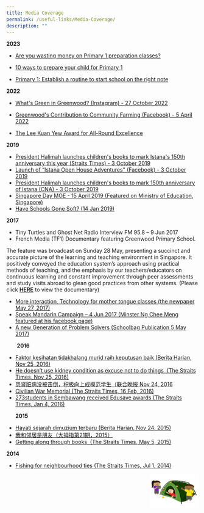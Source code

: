 ```yaml
---
title: Media Coverage
permalink: /useful-links/Media-Coverage/
description: ""
---
```

**2023**

* [Are you wasting money on Primary 1 preparation classes?](https://www.straitstimes.com/singapore/parenting-education/are-you-wasting-money-on-primary-1-preparation-classes)

* [10 ways to prepare your child for Primary 1](https://www.straitstimes.com/singapore/parenting-education/10-ways-to-prepare-your-child-for-primary-1)

* [Primary 1: Establish a routine to start school on the right note](https://www.straitstimes.com/singapore/parenting-education/primary-1-establish-a-routine-to-start-school-on-the-right-note)

**2022**  

* [What's Green in Greenwood? (Instagram) - 27 October 2022](https://www.instagram.com/p/CkNuKVtyPln/?fbclid=IwAR0eg13zsYBlebXq35lw7KaUD-dz8PZvOBHfJVctnaDZhPpT_JnibmZ3YKs)

* [Greenwood's Contribution to Community Farming (Facebook) - 5 April 2022](https://m.facebook.com/story.php?story_fbid=pfbid0jviinT9CsXeBHEA3xwow6WJQB8v96SkCPeWN5uC4f5Rb7c7CcKA5B7qwfphtBd9Kl&amp;id=100046772719390&amp;mibextid=Nif5oz)

*   [The Lee Kuan Yew Award for All-Round Excellence](https://www.facebook.com/Greenwood.GWPS/photos/a.120477380222083/148805670722587/)

**2019**

*   [President Halimah launches children's books to mark Istana's 150th anniversary this year (Straits Times) - 3 October 2019](https://www.straitstimes.com/singapore/president-halimah-launches-childrens-books-to-mark-istanas-150th-anniversary-this-year)
*   [Launch of “Istana Open House Adventures" (Facebook) - 3 October 2019](https://www.facebook.com/halimahyacob/videos/521111145391603/)
*   [President Halimah launches children's books to mark 150th anniversary of Istana (CNA) - 3 October 2019](https://youtu.be/JT6j1ljROz4)
*   [Singapore Day MOE - 15 April 2019 (Featured on Ministry of Education, Singapore)](/files/Singapore%20Day%20MOE%20FB%202019.pdf)
*   [Have Schools Gone Soft? (14 Jan 2019)](https://www.schoolbag.sg/story/have-schools-gone-soft)

  

**2017**

*   Tiny Turtles and Ghost Net Radio Interview FM 95.8 – 9 Jun 2017
*   French Media (TF1) Documentary featuring Greenwood Primary School.

The feature was broadcast on Sunday 28 May, presenting a succinct and accurate picture of the learning and teaching environment in Singapore. It positively conveyed the education system’s approach using practical methods of teaching, and the emphasis by our teachers/educators on continuous learning and constant improvement through peer assessments and study visits abroad to glean good practices from other systems. (Please click&nbsp;[**HERE**](https://www.lci.fr/international/singapour-des-ecoles-en-tete-des-classements-planetaires-2053525.html)&nbsp;to view the documentary)  

*   [More interaction, Technology for mother tongue classes (the newpaper May 27, 2017)](/images/TNP_27052017.jpeg)
*   [Speak Mandarin Campaign – 4 Jun 2017 (Minster Ng Chee Meng featured at his facebook page)](https://www.facebook.com/NgCheeMengforSG/photos/a.1444258375594891.1073741915.960923553928378/1444258552261540/?type=3&amp;theater)
*   [A new Generation of Problem Solvers (Schoolbag Publication 5 May 2017)](https://www.schoolbag.sg/story/a-new-generation-of-problem-solvers)

  

&nbsp; &nbsp; &nbsp; &nbsp;**2016**

*   [Faktor kesihatan tidakhalang murid raih keputusan baik (Berita Harian, Nov 25, 2016)](/images/BH_25112016.jpeg)
*   [He doesn’t use kidney condition as excuse not to do things &nbsp;(The Straits Times, Nov 25, 2016)](/images/ST_25112016.jpeg)
*   [患肾脏病没被击倒，积极向上成模范学生（联合晚报&nbsp;Nov 24, 2016](/images/WB_24112016.jpeg)
*   [Civilian War Memorial (The Straits Times, 16 Feb, 2016)](/images/ST_16022016.jpeg)
*   [273students in Sembawang received Edusave awards (The Straits Times, Jan 4, 2016)](/images/ST_0412016.jpeg)

  

&nbsp; &nbsp; &nbsp;&nbsp;**2015**

*   [Hayati sejarah dimuzium terbaru (Berita Harian, Nov 24, 2015)](/images/BH_24112015.jpeg)
*   [我和邻居是朋友（大拇指第21期，2015）](/files/HDB_Community_Week_2015.pdf)
*   [Getting along through books&nbsp; (The Straits Times, May 5, 2015)](/files/ST_Getting_along_through_books.pdf)

**2014**

*   [Fishing for neighbourhood ties&nbsp;(The Straits Times, Jul 1, 2014)](/files/ST_Fishing_for_neighbourhood_ties.pdf)


<img src="/images/Small%20logo/gwps%20children%20(3).png" style="width:25%;float:right">